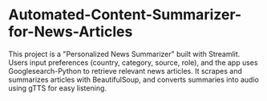 # Automated-Content-Summarizer-for-News-Articles
This project is a "Personalized News Summarizer" built with Streamlit. Users input preferences (country, category, source, role), and the app uses Googlesearch-Python to retrieve relevant news articles. It scrapes and summarizes articles with BeautifulSoup, and converts summaries into audio using gTTS for easy listening.
